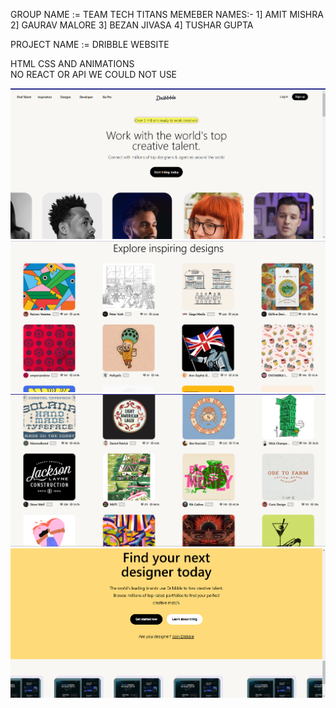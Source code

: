 GROUP NAME := TEAM TECH TITANS
MEMEBER NAMES:- 
       1] AMIT MISHRA
       2] GAURAV MALORE
       3] BEZAN JIVASA
       4] TUSHAR GUPTA

PROJECT NAME := DRIBBLE WEBSITE

HTML CSS AND  ANIMATIONS  
NO REACT OR API WE COULD NOT USE 



![alt text](<Screenshot 2024-12-31 145319.png>) ![alt text](<Screenshot 2024-12-31 145342.png>) ![alt text](<Screenshot 2024-12-31 145356.png>) ![alt text](<Screenshot 2024-12-31 145442.png>)